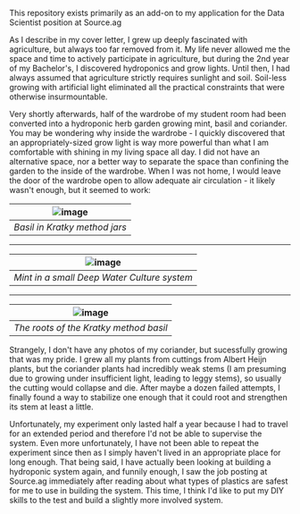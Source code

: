 This repository exists primarily as an add-on to my application for the Data Scientist position at Source.ag

As I describe in my cover letter, I grew up deeply fascinated with agriculture, but always too far removed from it. My life never allowed me the space and time to actively participate in agriculture, but during the 2nd year of my Bachelor's, I discovered hydroponics and grow lights. Until then, I had always assumed that agriculture strictly requires sunlight and soil. Soil-less growing with artificial light eliminated all the practical constraints that were otherwise insurmountable. 

Very shortly afterwards, half of the wardrobe of my student room had been converted into a hydroponic herb garden growing mint, basil and coriander. You may be wondering why inside the wardrobe - I quickly discovered that an appropriately-sized grow light is way more powerful than what I am comfortable with shining in my living space all day. I did not have an alternative space, nor a better way to separate the space than confining the garden to the inside of the wardrobe. When I was not home, I would leave the door of the wardrobe open to allow adequate air circulation - it likely wasn't enough, but it seemed to work:

| ![image](https://user-images.githubusercontent.com/962953/219065489-eb2e4ab3-6d5c-4d32-8473-68b270bb99f6.png) | 
|:--:| 
| *Basil in Kratky method jars* |

---

| ![image](https://user-images.githubusercontent.com/962953/219065539-384e4eca-b6f9-4d10-82c9-e35dfde41d8f.png) | 
|:--:| 
| *Mint in a small Deep Water Culture system* |

---

| ![image](https://user-images.githubusercontent.com/962953/219065652-8c16c9c9-1970-43b4-8349-e96335de945f.png) | 
|:--:| 
| *The roots of the Kratky method basil* |

Strangely, I don't have any photos of my coriander, but sucessfully growing that was my pride. I grew all my plants from cuttings from Albert Heijn plants, but the coriander plants had incredibly weak stems (I am presuming due to growing under insufficient light, leading to leggy stems), so usually the cutting would collapse and die. After maybe a dozen failed attempts, I finally found a way to stabilize one enough that it could root and strengthen its stem at least a little.

Unfortunately, my experiment only lasted half a year because I had to travel for an extended period and therefore I'd not be able to supervise the system. Even more unfortunately, I have not been able to repeat the experiment since then as I simply haven't lived in an appropriate place for long enough. That being said, I have actually been looking at building a hydroponic system again, and funnily enough, I saw the job posting at Source.ag immediately after reading about what types of plastics are safest for me to use in building the system. This time, I think I'd like to put my DIY skills to the test and build a slightly more involved system.
